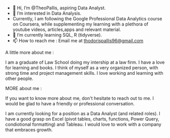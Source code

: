 - 👋 Hi, I’m @TheoPallis, aspiring Data Analyst.
- 👀 I’m interested in Data Analysis. 
- Currently, I am following the Google Professional Data Analytics course on Coursera, while supplementing my learning with a plethora of youtube videos, articles,apps and relevant material.
- 🌱 I’m currently learning SQL, R (tidyverse). 
- 📫 How to reach me : Email me at thodorispallis96@gmail.com

A little more about me :

I am a graduate of Law School doing my intership at a law firm.
I have a love for learning and books.
I think of myself as a very organized person, with strong time and project management skills.
I love working and learning with other people.


MORE about me :

If you  want to know more about me, don't hesitate to reach out to me. 
I would be glad to have a friendly or professional conversation.

I am currently looking for a position as a Data Analyst (and related roles).
I have a good grasp on Excel (pivot tables, charts, functions, Power Query, condiotional formatting) and Tableau.
I would love to work with a company that embraces growth.
<!---
TheoPallis/TheoPallis is a ✨ special ✨ repository because its `README.md` (this file) appears on your GitHub profile.
You can click the Preview link to take a look at your changes.
--->
